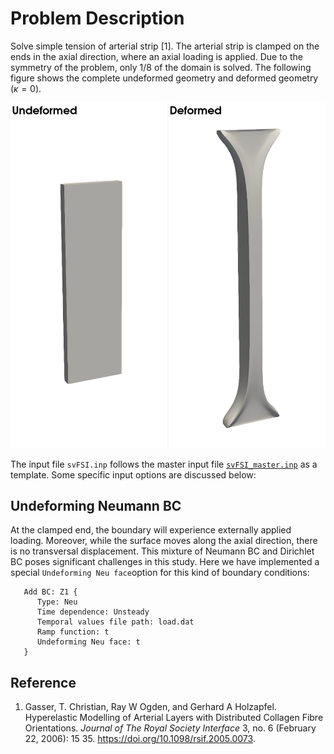 
# **Problem Description**

Solve simple tension of arterial strip [1]. The arterial strip is clamped on the ends in the axial direction, where an axial loading is applied. Due to the symmetry of the problem, only 1/8 of the domain is solved. The following figure shows the complete undeformed geometry and deformed geometry ($\kappa=0$).

<p align="center">
   <img src="./result.png" width="1000">
</p>

The input file `svFSI.inp` follows the master input file [`svFSI_master.inp`](./svFSI_master.inp) as a template.  Some specific input options are discussed below:

## Undeforming Neumann BC

At the clamped end, the boundary will experience externally applied loading. Moreover, while the surface moves along the axial direction, there is no transversal displacement. This mixture of Neumann BC and Dirichlet BC poses significant challenges in this study. Here we have implemented a special `Undeforming Neu face`option for this kind of boundary conditions:

```
   Add BC: Z1 {
      Type: Neu
      Time dependence: Unsteady
      Temporal values file path: load.dat
      Ramp function: t
      Undeforming Neu face: t
   }
```



## Reference

1. Gasser, T. Christian, Ray W Ogden, and Gerhard A Holzapfel.  Hyperelastic Modelling of Arterial Layers with Distributed Collagen Fibre Orientations.  *Journal of The Royal Society Interface* 3, no. 6 (February 22, 2006): 15 35. https://doi.org/10.1098/rsif.2005.0073.

